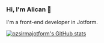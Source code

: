 ### Hi, I'm Alican 👋

I'm a front-end developer in Jotform.

[![ozsirmajotform's GitHub stats](https://github-readme-stats.vercel.app/api?username=ozsirmajotform&theme=graywhite)](https://github.com/ozsirmajotform/github-readme-stats)

<!--
**ozsirmajotform/ozsirmajotform** is a ✨ _special_ ✨ repository because its `README.md` (this file) appears on your GitHub profile.

Here are some ideas to get you started:

- 🔭 I’m currently working on ...
- 🌱 I’m currently learning ...
- 👯 I’m looking to collaborate on ...
- 🤔 I’m looking for help with ...
- 💬 Ask me about ...
- 📫 How to reach me: ...
- 😄 Pronouns: ...
- ⚡ Fun fact: ...
-->
